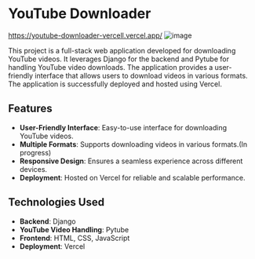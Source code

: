 # YouTube Downloader
https://youtube-downloader-vercell.vercel.app/ 
![image](https://github.com/user-attachments/assets/17656913-eb64-4e0f-adfa-c3b3313ee8d5)

This project is a full-stack web application developed for downloading YouTube videos. It leverages Django for the backend and Pytube for handling YouTube video downloads. The application provides a user-friendly interface that allows users to download videos in various formats. The application is successfully deployed and hosted using Vercel.

## Features

- **User-Friendly Interface**: Easy-to-use interface for downloading YouTube videos.
- **Multiple Formats**: Supports downloading videos in various formats.(In progress)
- **Responsive Design**: Ensures a seamless experience across different devices.
- **Deployment**: Hosted on Vercel for reliable and scalable performance.

## Technologies Used

- **Backend**: Django
- **YouTube Video Handling**: Pytube
- **Frontend**: HTML, CSS, JavaScript
- **Deployment**: Vercel
